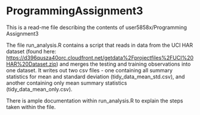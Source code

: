 # ProgrammingAssignment3

This is a read-me file describing the contents of user5858x/Programming Assignment3

The file run_analysis.R contains a script that reads in data from the UCI HAR dataset (found here: https://d396qusza40orc.cloudfront.net/getdata%2Fprojectfiles%2FUCI%20HAR%20Dataset.zip) and merges the testing and training observations into one dataset. It writes out two csv files - one containing all summary statistics for mean and standard deviation (tidy_data_mean_std.csv), and another containing only mean summary statistics (tidy_data_mean_only.csv).

There is ample documentation within run_analysis.R to explain the steps taken within the file. 
